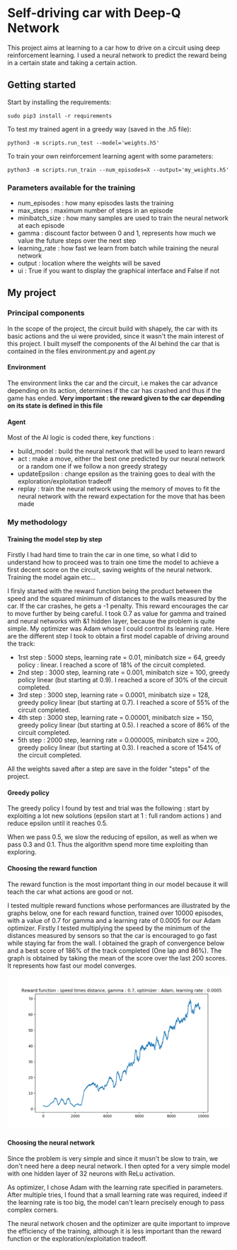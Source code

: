 # Self-driving car with Deep-Q Network

This project aims at learning to a car how to drive on a circuit using deep reinforcement learning. I used a neural network to predict the reward being in a certain state and taking a certain action.

## Getting started

Start by installing the requirements:
```
sudo pip3 install -r requirements
```
To test my trained agent in a greedy way (saved in the .h5 file):
```
python3 -m scripts.run_test --model='weights.h5'
```

To train your own reinforcement learning agent with some parameters:
```
python3 -m scripts.run_train --num_episodes=X --output='my_weights.h5'
```
### Parameters available for the training

* num_episodes : how many episodes lasts the training
* max_steps : maximum number of steps in an episode
* minibatch_size : how many samples are used to train the neural network at each episode
* gamma : discount factor between 0 and 1, represents how much we value the future steps over the next step
* learning_rate : how fast we learn from batch while training the neural network
* output : location where the weights will be saved
* ui : True if you want to display the graphical interface and False if not

## My project

### Principal components

In the scope of the project, the circuit build with shapely, the car with its basic actions and the ui were provided, since it wasn't the main interest of this project. I built myself the components of the AI behind the car that is contained in the files environment.py and agent.py

#### Environment 
The environment links the car and the circuit, i.e makes the car advance depending on its action, determines if the car has crashed and thus if the game has ended. **Very important : the reward given to the car depending on its state is defined in this file**

#### Agent

Most of the AI logic is coded there, key functions : 
* build_model : build the neural network that will be used to learn reward
* act : make a move, either the best one predicted by our neural network or a random one if we follow a non greedy strategy
* updateEpsilon : change epsilon as the training goes to deal with the exploration/exploitation tradeoff
* replay : train the neural network using the memory of moves to fit the neural network with the reward expectation for the move that has been made

### My methodology 

#### Training the model step by step

Firstly I had hard time to train the car in one time, so what I did to understand how to proceed was to train one time the model to achieve a first decent score on the circuit, saving weights of the neural network. Training the model again etc...

I firsly started with the reward function being the product between the speed and the squared minimum of distances to the walls measured by the car. If the car crashes, he gets a -1 penalty. This reward encourages the car to move further by being careful. I took 0.7 as value for gamma and trained and neural networks with &1 hidden layer, because the problem is quite simple. My optimizer was Adam whose I could control its learning rate.
Here are the different step I took to obtain a first model capable of driving around the track:
* 1rst step : 5000 steps, learning rate = 0.01, minibatch size = 64, greedy policy : linear. I reached a score of 18% of the circuit completed.
* 2nd step : 3000 step, learning rate = 0.001, minibatch size = 100, greedy policy linear (but starting at 0.9). I reached a score of 30% of the circuit completed.
* 3rd step : 3000 step, learning rate = 0.0001, minibatch size = 128, greedy policy linear (but starting at 0.7). I reached a score of 55% of the circuit completed.
* 4th step : 3000 step, learning rate = 0.00001, minibatch size = 150, greedy policy linear (but starting at 0.5). I reached a score of 86% of the circuit completed.
* 5th step : 2000 step, learning rate = 0.000005, minibatch size = 200, greedy policy linear (but starting at 0.3). I reached a score of 154% of the circuit completed.

All the weights saved after a step are save in the folder "steps" of the project. 

#### Greedy policy 

The greedy policy I found by test and trial was the following : start by exploiting a lot new solutions (epsilon start at 1 : full random actions ) and reduce epsilon until it reaches 0.5.

When we pass 0.5, we slow the reducing of epsilon, as well as when we pass 0.3 and 0.1. Thus the algorithm spend more time exploiting than exploring.

#### Choosing the reward function
The reward function is the most important thing in our model because it will teach the car what actions are good or not. 

I tested multiple reward functions whose performances are illustrated by the graphs below, one for each reward function, trained over 10000 episodes, with a value of 0.7 for gamma and a learning rate of 0.0005 for our Adam optimizer.
Firstly I tested multiplying the speed by the minimum of the distances measured by sensors so that the car is encouraged to go fast while staying far from the wall. I obtained the graph of convergence below and a best score of 186% of the track completed (One lap and 86%).
The graph is obtained by taking the mean of the score over the last 200 scores. It represents how fast our model converges.

![results1](./graphs/speed_times_distances.png)

#### Choosing the neural network 

Since the problem is very simple and since it musn't be slow to train, we don't need here a deep neural network. I then opted for a very simple model with one hidden layer of 32 neurons with ReLu activation.

As optimizer, I chose Adam with the learning rate specified in parameters. After multiple tries, I found that a small learning rate was required, indeed if the learning rate is too big, the model can't learn precisely enough to pass complex corners.

The neural network chosen and the optimizer are quite important to improve the efficiency of the training, although it is less important than the reward function or the exploration/exploitation tradeoff.


